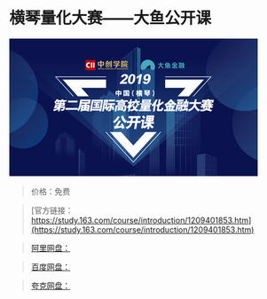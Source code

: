 # 横琴量化大赛——大鱼公开课

![img](../../../assets/study163/free/56c011e4dea6459c8a61d37ad06c7a1f.jpg)

> 价格：免费

> [官方链接：https://study.163.com/course/introduction/1209401853.htm](https://study.163.com/course/introduction/1209401853.htm)

> [阿里网盘：]()

> [百度网盘：]()

> [夸克网盘：]()
